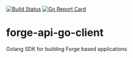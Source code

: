 [![Build Status](https://travis-ci.org/apprentice3d/forge-api-go-client.svg?branch=master)](https://travis-ci.org/apprentice3d/forge-api-go-client)
[![Go Report Card](https://goreportcard.com/badge/github.com/apprentice3d/forge-api-go-client)](https://goreportcard.com/report/github.com/apprentice3d/forge-api-go-client)

# forge-api-go-client

Golang SDK for building Forge based applications
